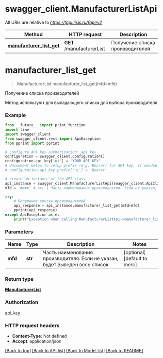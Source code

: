 # swagger_client.ManufacturerListApi

All URIs are relative to *https://fapi.iisis.ru/fapi/v2*

Method | HTTP request | Description
------------- | ------------- | -------------
[**manufacturer_list_get**](ManufacturerListApi.md#manufacturer_list_get) | **GET** /manufacturerList | Получение списка производителей


# **manufacturer_list_get**
> ManufacturerList manufacturer_list_get(mfd=mfd)

Получение списка производителей

Метод используют для выпадающего списка для выбора производителя

### Example
```python
from __future__ import print_function
import time
import swagger_client
from swagger_client.rest import ApiException
from pprint import pprint

# Configure API key authorization: api_key
configuration = swagger_client.Configuration()
configuration.api_key['ui'] = 'YOUR_API_KEY'
# Uncomment below to setup prefix (e.g. Bearer) for API key, if needed
# configuration.api_key_prefix['ui'] = 'Bearer'

# create an instance of the API class
api_instance = swagger_client.ManufacturerListApi(swagger_client.ApiClient(configuration))
mfd = 'merc' # str | Часть наименования производителя. Если не указан, будет выведен весь список (optional) (default to merc)

try:
    # Получение списка производителей
    api_response = api_instance.manufacturer_list_get(mfd=mfd)
    pprint(api_response)
except ApiException as e:
    print("Exception when calling ManufacturerListApi->manufacturer_list_get: %s\n" % e)
```

### Parameters

Name | Type | Description  | Notes
------------- | ------------- | ------------- | -------------
 **mfd** | **str**| Часть наименования производителя. Если не указан, будет выведен весь список | [optional] [default to merc]

### Return type

[**ManufacturerList**](ManufacturerList.md)

### Authorization

[api_key](../README.md#api_key)

### HTTP request headers

 - **Content-Type**: Not defined
 - **Accept**: application/json

[[Back to top]](#) [[Back to API list]](../README.md#documentation-for-api-endpoints) [[Back to Model list]](../README.md#documentation-for-models) [[Back to README]](../README.md)

